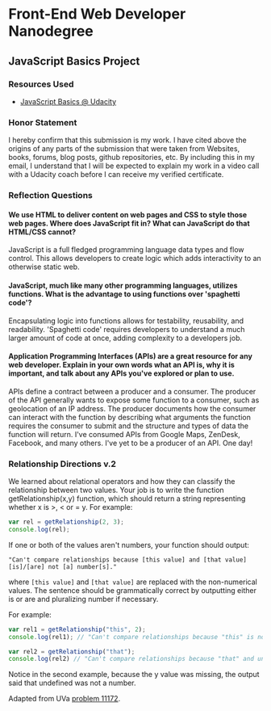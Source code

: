 # Front-End Web Developer Nanodegree

## JavaScript Basics Project

### Resources Used
* [JavaScript Basics @ Udacity](https://www.udacity.com/course/ud804)

### Honor Statement
I hereby confirm that this submission is my work. I have cited above the origins of any parts of the submission that were taken from Websites, books, forums, blog posts, github repositories, etc. By including this in my email, I understand that I will be expected to explain my work in a video call with a Udacity coach before I can receive my verified certificate.

### Reflection Questions
#### We use HTML to deliver content on web pages and CSS to style those web pages. Where does JavaScript fit in? What can JavaScript do that HTML/CSS cannot?
JavaScript is a full fledged programming language data types and flow control. This allows developers to create logic which adds interactivity to an otherwise static web.  
#### JavaScript, much like many other programming languages, utilizes functions. What is the advantage to using functions over 'spaghetti code'?
Encapsulating logic into functions allows for testability, reusability, and readability. 'Spaghetti code' requires developers to understand a much larger amount of code at once, adding complexity to a developers job.
#### Application Programming Interfaces (APIs) are a great resource for any web developer. Explain in your own words what an API is, why it is important, and talk about any APIs you've explored or plan to use.
APIs define a contract between a producer and a consumer. The producer of the API generally wants to expose some function to a consumer, such as geolocation of an IP address. 
The producer documents how the consumer can interact with the function by describing what arguments the function requires the consumer to submit and the structure and types of data the function will return.
I've consumed APIs from Google Maps, ZenDesk, Facebook, and many others. I've yet to be a producer of an API. One day!


### Relationship Directions v.2
We learned about relational operators and how they can classify the relationship between two values. Your job is to write the function getRelationship(x,y) function, which should return a string representing whether x is >, < or = y. For example:
```javascript
var rel = getRelationship(2, 3);
console.log(rel);
```
If one or both of the values aren't numbers, your function should output:
```
"Can't compare relationships because [this value] and [that value] [is]/[are] not [a] number[s]."
```
where `[this value]` and `[that value]` are replaced with the non-numerical values. The sentence should be grammatically correct by outputting either is or are and pluralizing number if necessary.

For example:
```javascript
var rel1 = getRelationship("this", 2);
console.log(rel1); // "Can't compare relationships because "this" is not a number."

var rel2 = getRelationship("that");
console.log(rel2) // "Can't compare relationships because "that" and undefined are not numbers."
```
Notice in the second example, because the y value was missing, the output said that undefined was not a number.

Adapted from UVa [problem 11172](http://uva.onlinejudge.org/external/111/11172.html).
